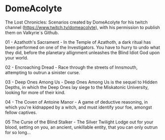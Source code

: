 # DomeAcolyte
The Lost Chronicles: Scenarios created by DomeAcolyte for his twitch channel (https://www.twitch.tv/domeacolyte), with his permission to publish them on Valkyrie`s Github.

01 - Azathoth's Sacrament - In the Temple of Azathoth, a dark ritual has been performed on one of the Investigators. You have to hurry to undo what they did, before the planetary allignment unleashes the Blind Idiot God upon your world.

02 - Encroaching Dread - Race through the streets of Innsmouth, attempting to outrun a sinister curse.

03 - Deep Ones Among Us - Deep Ones Among Us is the sequel to Hidden Depths, in which the Deep Ones lay siege to the Miskatonic University, looking for more of their kind.

04 - The Coven of Antoine Manor - A game of deductive reasoning, in which you're kidnapped by a witch, and must identify your foe, amongst fellow captives.

05  The Curse of the Blind Stalker - The Silver Twilight Lodge out for your blood, setting on you, an ancient, unkillable entity, that you can only outrun for so long...
